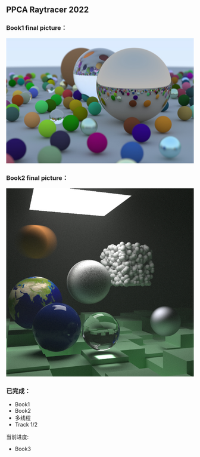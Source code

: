 ## PPCA Raytracer 2022

### Book1 final picture：

![image](https://github.com/czj0xyz/Image-folder/blob/main/Book2/Book1%20Image%20final.jpg)

### Book2 final picture：

![image](https://github.com/czj0xyz/Image-folder/blob/main/Book2/Book%202%20Image%20final.jpg)

### 已完成：

* Book1
* Book2
* 多线程
* Track 1/2

当前进度:

* Book3
